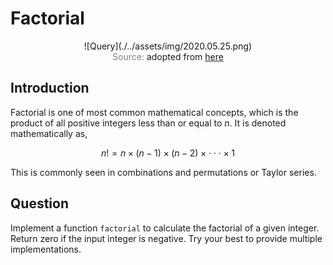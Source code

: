 # Factorial

<span style="display:block;text-align:center">
![Query](./../assets/img/2020.05.25.png)
</span>
<span style="display:block;text-align:center"><font color="grey">Source: </font>adopted from <a href="https://www.chilimath.com/wp-content/uploads/2019/08/zero-factorial-300x140.png">here</a></span>


## Introduction
Factorial is one of most common mathematical concepts, which is the product of all positive integers less than or equal to $n$. It is denoted mathematically as,

$$n! = n \times (n-1) \times (n-2) \times \cdot\cdot\cdot \times 1$$

This is commonly seen in combinations and permutations or Taylor series.

## Question
Implement a function ``factorial`` to calculate the factorial of a given integer. Return zero if the input integer is negative. Try your best to provide multiple implementations.
